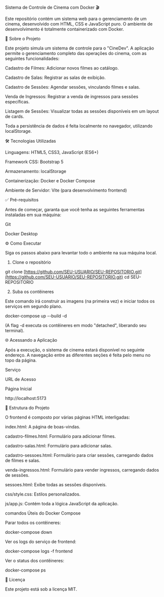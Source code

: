 Sistema de Controle de Cinema com Docker 🎬

Este repositório contém um sistema web para o gerenciamento de um cinema, desenvolvido com HTML, CSS e JavaScript puro. O ambiente de desenvolvimento é totalmente containerizado com Docker.

🚀 Sobre o Projeto

Este projeto simula um sistema de controle para o "CineDev". A aplicação permite o gerenciamento completo das operações do cinema, com as seguintes funcionalidades:

Cadastro de Filmes: Adicionar novos filmes ao catálogo.

Cadastro de Salas: Registrar as salas de exibição.

Cadastro de Sessões: Agendar sessões, vinculando filmes e salas.

Venda de Ingressos: Registrar a venda de ingressos para sessões específicas.

Listagem de Sessões: Visualizar todas as sessões disponíveis em um layout de cards.

Toda a persistência de dados é feita localmente no navegador, utilizando localStorage.

🛠️ Tecnologias Utilizadas

Linguagens: HTML5, CSS3, JavaScript (ES6+)

Framework CSS: Bootstrap 5

Armazenamento: localStorage

Containerização: Docker e Docker Compose

Ambiente de Servidor: Vite (para desenvolvimento frontend)

✅ Pré-requisitos

Antes de começar, garanta que você tenha as seguintes ferramentas instaladas em sua máquina:

Git

Docker Desktop

⚙️ Como Executar

Siga os passos abaixo para levantar todo o ambiente na sua máquina local.

1. Clone o repositório

git clone [https://github.com/SEU-USUARIO/SEU-REPOSITORIO.git](https://github.com/SEU-USUARIO/SEU-REPOSITORIO.git)
cd SEU-REPOSITORIO


2. Suba os contêineres

Este comando irá construir as imagens (na primeira vez) e iniciar todos os serviços em segundo plano.

docker-compose up --build -d


(A flag -d executa os contêineres em modo "detached", liberando seu terminal).

🌐 Acessando a Aplicação

Após a execução, o sistema de cinema estará disponível no seguinte endereço. A navegação entre as diferentes seções é feita pelo menu no topo da página.

Serviço

URL de Acesso

Página Inicial

http://localhost:5173

📂 Estrutura do Projeto

O frontend é composto por várias páginas HTML interligadas:

index.html: A página de boas-vindas.

cadastro-filmes.html: Formulário para adicionar filmes.

cadastro-salas.html: Formulário para adicionar salas.

cadastro-sessoes.html: Formulário para criar sessões, carregando dados de filmes e salas.

venda-ingressos.html: Formulário para vender ingressos, carregando dados de sessões.

sessoes.html: Exibe todas as sessões disponíveis.

css/style.css: Estilos personalizados.

js/app.js: Contém toda a lógica JavaScript da aplicação.

comandos Úteis do Docker Compose

Parar todos os contêineres:

docker-compose down


Ver os logs do serviço de frontend:

docker-compose logs -f frontend


Ver o status dos contêineres:

docker-compose ps


📄 Licença

Este projeto está sob a licença MIT.